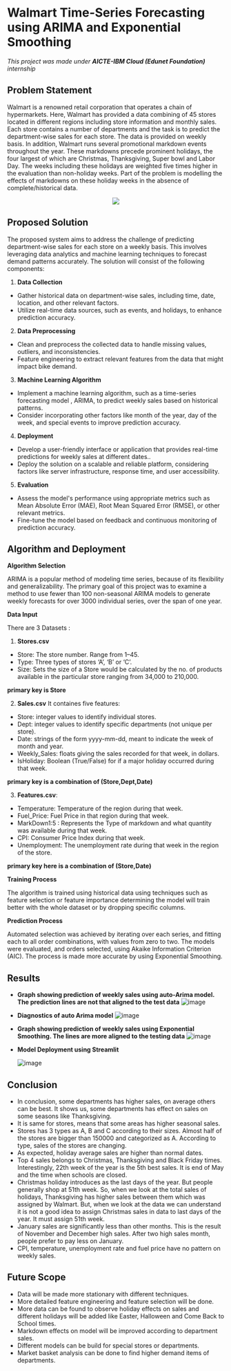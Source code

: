 # Walmart Time-Series Forecasting using ARIMA and Exponential Smoothing
*This project was made under **AICTE-IBM Cloud (Edunet Foundation)** internship*

## Problem Statement

Walmart is a renowned retail corporation that operates a chain of hypermarkets. Here, Walmart
has provided a data combining of 45 stores located in different regions including store
information and monthly sales. Each store contains a number of departments and the task is to
predict the department-wise sales for each store. The data is provided on weekly basis. In
addition, Walmart runs several promotional markdown events throughout the year. These
markdowns precede prominent holidays, the four largest of which are Christmas, Thanksgiving,
Super bowl and Labor Day. The weeks including these holidays are weighted five times higher in
the evaluation than non-holiday weeks. Part of the problem is modelling the effects of
markdowns on these holiday weeks in the absence of complete/historical data.

<p align="center">
<img src="https://github.com/sanyabhanot/Walmart-Sales-Forecasting/assets/111521883/a57d2cdd-0aaf-489d-a92d-deea9354891c">
<p>
  
## Proposed Solution

The proposed system aims to address the challenge of predicting department-wise sales for each store on a weekly basis. This involves leveraging data
analytics and machine learning techniques to forecast demand patterns accurately. The solution will consist of the following components:

1. **Data Collection**
- Gather historical data on department-wise sales, including time, date, location, and other relevant factors.
- Utilize real-time data sources, such as events, and holidays, to enhance prediction accuracy.

2. **Data Preprocessing**
- Clean and preprocess the collected data to handle missing values, outliers, and inconsistencies.
- Feature engineering to extract relevant features from the data that might impact bike demand.

3. **Machine Learning Algorithm**
- Implement a machine learning algorithm, such as a time-series forecasting model , ARIMA, to predict weekly sales based on historical patterns.
- Consider incorporating other factors like month of the year, day of the week, and special events to improve prediction accuracy.

4. **Deployment**
- Develop a user-friendly interface or application that provides real-time predictions for weekly sales at different dates..
- Deploy the solution on a scalable and reliable platform, considering factors like server infrastructure, response time, and user accessibility.

5. **Evaluation**
- Assess the model's performance using appropriate metrics such as Mean Absolute Error (MAE), Root Mean Squared Error (RMSE), or other relevant
metrics.
- Fine-tune the model based on feedback and continuous monitoring of prediction accuracy.

## Algorithm and Deployment

**Algorithm Selection**

ARIMA is a popular method of modeling time series, because of its flexibility and generalizability. The primary goal of this project was to
examine a method to use fewer than 100 non-seasonal ARIMA models to generate weekly forecasts for over 3000 individual series, over the
span of one year.

**Data Input**

There are 3 Datasets :
1. **Stores.csv**
- Store: The store number. Range from 1–45.
- Type: Three types of stores ‘A’, ‘B’ or ‘C’.
- Size: Sets the size of a Store would be calculated by the no. of products available in the particular store ranging from 34,000 to 210,000.
  
**primary key is Store**
  
2. **Sales.csv**
It containes five features:
- Store: integer values to identify individual stores.
- Dept: integer values to identify specific departments (not unique per store).
- Date: strings of the form yyyy-mm-dd, meant to indicate the week of month and year.
- Weekly_Sales: floats giving the sales recorded for that week, in dollars.
- IsHoliday: Boolean (True/False) for if a major holiday occurred during that week.
  
**primary key is a combination of (Store,Dept,Date)**

3. **Features.csv**:
- Temperature: Temperature of the region during that week.
- Fuel_Price: Fuel Price in that region during that week.
- MarkDown1:5 : Represents the Type of markdown and what quantity was available during that week.
- CPI: Consumer Price Index during that week.
- Unemployment: The unemployment rate during that week in the region of the store.
  
**primary key here is a combination of (Store,Date)**

**Training Process**

The algorithm is trained using historical data using techniques such as feature selection or feature importance determining the model will train better with the whole dataset or by dropping specific columns.

**Prediction Process**

Automated selection was achieved by iterating over each series, and fitting each to all order combinations, with values from zero to two. The models were evaluated, and orders selected, using Akaike Information Criterion (AIC). The process is made more accurate by using Exponential Smoothing.

## Results

- **Graph showing prediction of weekly sales using auto-Arima model. The prediction lines are not that aligned to the test data**
![image](https://github.com/sanyabhanot/Walmart-Sales-Forecasting/assets/111521883/cced4c65-6e28-4c44-ac5b-783a5575656a)

- **Diagnostics of auto Arima model**
  ![image](https://github.com/sanyabhanot/Walmart-Sales-Forecasting/assets/111521883/75649a0c-60a6-483f-89cf-35947a5aa926)

- **Graph showing prediction of weekly sales using Exponential Smoothing. The lines are more aligned to the testing data**
![image](https://github.com/sanyabhanot/Walmart-Sales-Forecasting/assets/111521883/1e249bfe-cde5-47d7-a2c4-eedf85a7a0d4)

- **Model Deployment using Streamlit**
  
  ![image](https://github.com/sanyabhanot/Walmart-Sales-Forecasting/assets/111521883/6c4ea4ed-069c-4514-aa5c-a5c724a62da2)

## Conclusion

- In conclusion, some departments has higher sales, on average others can be best. It shows us, some departments has effect on sales on some seasons like Thanksgiving.
- It is same for stores, means that some areas has higher seasonal sales.
- Stores has 3 types as A, B and C according to their sizes. Almost half of the stores are bigger than 150000 and categorized as A. According to type, sales of the stores are changing.
- As expected, holiday average sales are higher than normal dates.
- Top 4 sales belongs to Christmas, Thanksgiving and Black Friday times. Interestingly, 22th week of the year is the 5th best sales. It is end of May and the time when schools are closed.
- Christmas holiday introduces as the last days of the year. But people generally shop at 51th week. So, when we look at the total sales of holidays, Thanksgiving has higher sales between them which was assigned by Walmart. But, when we look at the data we can understand it is not a good idea to assign Christmas sales in data to last days of the year. It must assign 51th week.
- January sales are significantly less than other months. This is the result of November and December high sales. After two high sales month, people prefer to pay less on January.
- CPI, temperature, unemployment rate and fuel price have no pattern on weekly sales.

## Future Scope

- Data will be made more stationary with different techniques.
- More detailed feature engineering and feature selection will be done.
- More data can be found to observe holiday effects on sales and different holidays will be added like Easter, Halloween and Come Back to School times.
- Markdown effects on model will be improved according to department sales.
- Different models can be build for special stores or departments.
- Market basket analysis can be done to find higher demand items of departments.
